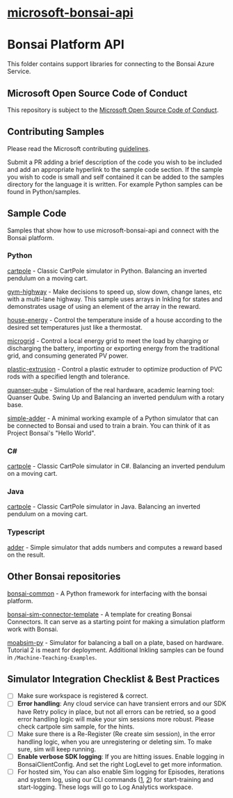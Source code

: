 # [microsoft-bonsai-api](https://github.com/microsoft/microsoft-bonsai-api)

# Bonsai Platform API

This folder contains support libraries for connecting to the Bonsai Azure Service.

## Microsoft Open Source Code of Conduct

This repository is subject to the [Microsoft Open Source Code of Conduct](https://opensource.microsoft.com/codeofconduct).

## Contributing Samples

Please read the Microsoft contributing [guidelines](CONTRIBUTING.md).

Submit a PR adding a brief description of the code you wish to be included and add an appropriate hyperlink to the sample code section. If the sample you wish to code is small and self contained it can be added to the samples directory for the language it is written. For example Python samples can be found in Python/samples.

## Sample Code

Samples that show how to use microsoft-bonsai-api and connect with the Bonsai platform.

### Python

[cartpole](https://github.com/microsoft/microsoft-bonsai-api/tree/main/Python/samples/cartpole) - Classic CartPole simulator in Python. Balancing an inverted pendulum on a moving cart.

[gym-highway](https://github.com/microsoft/microsoft-bonsai-api/tree/main/Python/samples/gym-highway) - Make decisions to speed up, slow down, change lanes, etc with a multi-lane highway. This sample uses arrays in Inkling for states and demonstrates usage of using an element of the array in the reward.

[house-energy](https://github.com/microsoft/microsoft-bonsai-api/tree/main/Python/samples/house-energy) - Control the temperature inside of a house according to the desired set temperatures just like a thermostat.

[microgrid](https://github.com/microsoft/microsoft-bonsai-api/tree/main/Python/samples/microgrid) - Control a local energy grid to meet the load by charging or discharging the battery, importing or exporting energy from the traditional grid, and consuming generated PV power.

[plastic-extrusion](https://github.com/microsoft/microsoft-bonsai-api/tree/main/Python/samples/plastic-extrusion) - Control a plastic extruder to optimize production of PVC rods with a specified length and tolerance.

[quanser-qube](https://github.com/microsoft/microsoft-bonsai-api/tree/main/Python/samples/quanser-qube) - Simulation of the real hardware, academic learning tool: Quanser Qube. Swing Up and Balancing an inverted pendulum with a rotary base.

[simple-adder](https://github.com/microsoft/microsoft-bonsai-api/tree/main/Python/samples/simple-adder) - A minimal working example of a Python simulator that can be connected to Bonsai and used to train a brain. You can think of it as Project Bonsai's "Hello World".

### C#

[cartpole](https://github.com/microsoft/microsoft-bonsai-api/tree/main/CSharp/samples/Microsoft.Bonsai.Api.Samples.Cartpole) - Classic CartPole simulator in C#. Balancing an inverted pendulum on a moving cart.

### Java

[cartpole](https://github.com/microsoft/cartpole-java) - Classic CartPole simulator in Java. Balancing an inverted pendulum on a moving cart.

### Typescript

[adder](https://github.com/microsoft/microsoft-bonsai-api/tree/main/Typescript/samples/adder) - Simple simulator that adds numbers and computes a reward based on the result.

## Other Bonsai repositories

[bonsai-common](https://github.com/microsoft/bonsai-common) - A Python framework for interfacing with the bonsai platform.

[bonsai-sim-connector-template](https://github.com/microsoft/bonsai-sim-connector-template) - A template for creating Bonsai Connectors. It can serve as a starting point for making a simulation platform work with Bonsai.

[moabsim-py](https://github.com/microsoft/moabsim-py) - Simulator for balancing a ball on a plate, based on hardware. Tutorial 2 is meant for deployment. Additional Inkling samples can be found in `/Machine-Teaching-Examples`.

## Simulator Integration Checklist & Best Practices
- [ ] Make sure workspace is registered & correct.
- [ ] **Error handling**: Any cloud service can have transient errors and our SDK have Retry policy in place, but not all errors can be retried, so a good error handling logic will make your sim sessions more robust. Please check cartpole sim sample, for the hints.
- [ ] Make sure there is a Re-Register (Re create sim session), in the error handling logic, when you are unregistering or deleting sim. To make sure, sim will keep running.
- [ ] **Enable verbose SDK logging**: If you are hitting issues. Enable logging in BonsaiClientConfig. And set the right LogLevel to get more information.
- [ ] For hosted sim, You can also enable Sim logging for Episodes, iterations and system log, using our CLI commands ([1](https://docs.microsoft.com/en-us/bonsai/cli/brain/version/start-training), [2](https://docs.microsoft.com/en-us/bonsai/cli/brain/version/start-logging)) for start-training and start-logging. These logs will go to Log Analytics workspace. 
